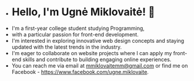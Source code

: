 - # Hello, I'm Ugnė Miklovaitė! 👋
- I'm a first-year college student studying Programming,
- with a particular passion for front-end development.
- I'm interested in exploring innovative web design concepts and staying updated with the latest trends in the industry.
- I'm eager to collaborate on website projects where I can apply my front-end skills and contribute to building engaging online experiences.
- You can reach me via email at mmiklovaitemm@gmail.com or find me on Facebook - https://www.facebook.com/ugne.miklovaite.
  
<!---
mmiklovaitemm/mmiklovaitemm is a ✨ special ✨ repository because its `README.md` (this file) appears on your GitHub profile.
You can click the Preview link to take a look at your changes.
--->
